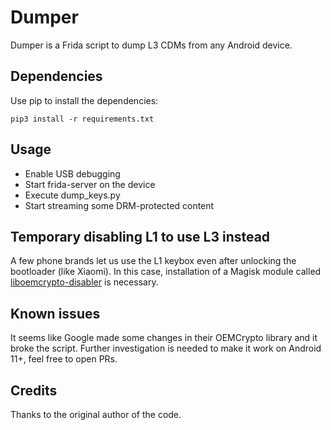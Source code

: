 # Dumper

Dumper is a Frida script to dump L3 CDMs from any Android device.

## Dependencies

Use pip to install the dependencies:

`pip3 install -r requirements.txt`

## Usage

* Enable USB debugging
* Start frida-server on the device
* Execute dump_keys.py
* Start streaming some DRM-protected content

## Temporary disabling L1 to use L3 instead
A few phone brands let us use the L1 keybox even after unlocking the bootloader (like Xiaomi). In this case, installation of a Magisk module called [liboemcrypto-disabler](https://github.com/umylive/liboemcrypto-disabler) is necessary.

## Known issues
It seems like Google made some changes in their OEMCrypto library and it broke the script. Further investigation is needed to make it work on Android 11+, feel free to open PRs.

## Credits
Thanks to the original author of the code.
